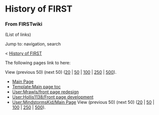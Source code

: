 # History of FIRST

### From FIRSTwiki

(List of links)

Jump to: navigation, search

&lt; [History of FIRST](/index.php?title=History_of_FIRST&redirect=no "History
of FIRST" )  

The following pages link to here:

View (previous 50) (next 50)
([20](/index.php?title=Special:Whatlinkshere/History_of_FIRST&limit=20&from=0
"Special:Whatlinkshere/History of FIRST" ) |
[50](/index.php?title=Special:Whatlinkshere/History_of_FIRST&limit=50&from=0
"Special:Whatlinkshere/History of FIRST" ) |
[100](/index.php?title=Special:Whatlinkshere/History_of_FIRST&limit=100&from=0
"Special:Whatlinkshere/History of FIRST" ) |
[250](/index.php?title=Special:Whatlinkshere/History_of_FIRST&limit=250&from=0
"Special:Whatlinkshere/History of FIRST" ) |
[500](/index.php?title=Special:Whatlinkshere/History_of_FIRST&limit=500&from=0
"Special:Whatlinkshere/History of FIRST" )).

  * [Main Page](Main_Page "Main Page" )
  * [Template:Main page toc](Template:Main_page_toc "Template:Main page toc" )
  * [User:Mrawls/front page redesign](User:Mrawls/front_page_redesign "User:Mrawls/front page redesign" )
  * [User:Hollis1138/Front page development](User:Hollis1138/Front_page_development "User:Hollis1138/Front page development" )
  * [User:MindstormsKid/Main Page](User:MindstormsKid/Main_Page "User:MindstormsKid/Main Page" )
View (previous 50) (next 50)
([20](/index.php?title=Special:Whatlinkshere/History_of_FIRST&limit=20&from=0
"Special:Whatlinkshere/History of FIRST" ) |
[50](/index.php?title=Special:Whatlinkshere/History_of_FIRST&limit=50&from=0
"Special:Whatlinkshere/History of FIRST" ) |
[100](/index.php?title=Special:Whatlinkshere/History_of_FIRST&limit=100&from=0
"Special:Whatlinkshere/History of FIRST" ) |
[250](/index.php?title=Special:Whatlinkshere/History_of_FIRST&limit=250&from=0
"Special:Whatlinkshere/History of FIRST" ) |
[500](/index.php?title=Special:Whatlinkshere/History_of_FIRST&limit=500&from=0
"Special:Whatlinkshere/History of FIRST" )).

